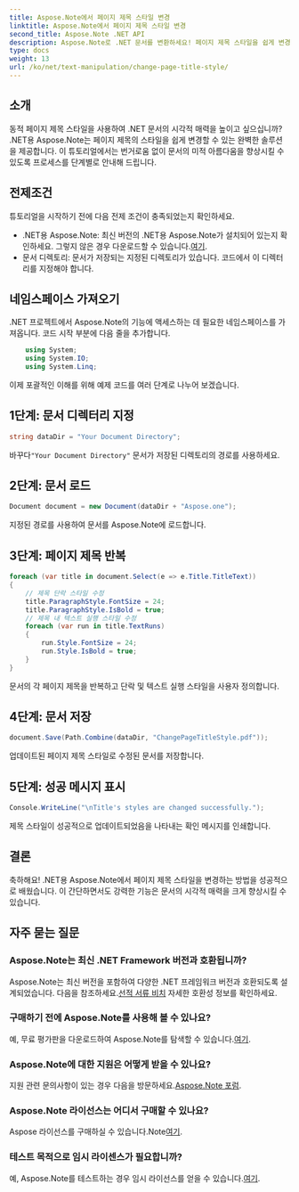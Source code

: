 ```yaml
---
title: Aspose.Note에서 페이지 제목 스타일 변경
linktitle: Aspose.Note에서 페이지 제목 스타일 변경
second_title: Aspose.Note .NET API
description: Aspose.Note로 .NET 문서를 변환하세요! 페이지 제목 스타일을 쉽게 변경하는 방법을 알아보세요. 몇 가지 간단한 단계로 미학을 향상시키세요.
type: docs
weight: 13
url: /ko/net/text-manipulation/change-page-title-style/
---
```

## 소개
동적 페이지 제목 스타일을 사용하여 .NET 문서의 시각적 매력을 높이고 싶으십니까? .NET용 Aspose.Note는 페이지 제목의 스타일을 쉽게 변경할 수 있는 완벽한 솔루션을 제공합니다. 이 튜토리얼에서는 번거로움 없이 문서의 미적 아름다움을 향상시킬 수 있도록 프로세스를 단계별로 안내해 드립니다.
## 전제조건
튜토리얼을 시작하기 전에 다음 전제 조건이 충족되었는지 확인하세요.
-  .NET용 Aspose.Note: 최신 버전의 .NET용 Aspose.Note가 설치되어 있는지 확인하세요. 그렇지 않은 경우 다운로드할 수 있습니다.[여기](https://releases.aspose.com/note/net/).
- 문서 디렉토리: 문서가 저장되는 지정된 디렉토리가 있습니다. 코드에서 이 디렉터리를 지정해야 합니다.
## 네임스페이스 가져오기
.NET 프로젝트에서 Aspose.Note의 기능에 액세스하는 데 필요한 네임스페이스를 가져옵니다. 코드 시작 부분에 다음 줄을 추가합니다.
```csharp
    using System;
    using System.IO;
    using System.Linq;
```
이제 포괄적인 이해를 위해 예제 코드를 여러 단계로 나누어 보겠습니다.
## 1단계: 문서 디렉터리 지정
```csharp
string dataDir = "Your Document Directory";
```
 바꾸다`"Your Document Directory"` 문서가 저장된 디렉토리의 경로를 사용하세요.
## 2단계: 문서 로드
```csharp
Document document = new Document(dataDir + "Aspose.one");
```
지정된 경로를 사용하여 문서를 Aspose.Note에 로드합니다.
## 3단계: 페이지 제목 반복
```csharp
foreach (var title in document.Select(e => e.Title.TitleText))
{
    // 제목 단락 스타일 수정
    title.ParagraphStyle.FontSize = 24;
    title.ParagraphStyle.IsBold = true;
    // 제목 내 텍스트 실행 스타일 수정
    foreach (var run in title.TextRuns)
    {
        run.Style.FontSize = 24;
        run.Style.IsBold = true;
    }
}
```
문서의 각 페이지 제목을 반복하고 단락 및 텍스트 실행 스타일을 사용자 정의합니다.
## 4단계: 문서 저장
```csharp
document.Save(Path.Combine(dataDir, "ChangePageTitleStyle.pdf"));
```
업데이트된 페이지 제목 스타일로 수정된 문서를 저장합니다.
## 5단계: 성공 메시지 표시
```csharp
Console.WriteLine("\nTitle's styles are changed successfully.");
```
제목 스타일이 성공적으로 업데이트되었음을 나타내는 확인 메시지를 인쇄합니다.
## 결론
축하해요! .NET용 Aspose.Note에서 페이지 제목 스타일을 변경하는 방법을 성공적으로 배웠습니다. 이 간단하면서도 강력한 기능은 문서의 시각적 매력을 크게 향상시킬 수 있습니다.
## 자주 묻는 질문
### Aspose.Note는 최신 .NET Framework 버전과 호환됩니까?
 Aspose.Note는 최신 버전을 포함하여 다양한 .NET 프레임워크 버전과 호환되도록 설계되었습니다. 다음을 참조하세요.[선적 서류 비치](https://reference.aspose.com/note/net/) 자세한 호환성 정보를 확인하세요.
### 구매하기 전에 Aspose.Note를 사용해 볼 수 있나요?
 예, 무료 평가판을 다운로드하여 Aspose.Note를 탐색할 수 있습니다.[여기](https://releases.aspose.com/).
### Aspose.Note에 대한 지원은 어떻게 받을 수 있나요?
 지원 관련 문의사항이 있는 경우 다음을 방문하세요.[Aspose.Note 포럼](https://forum.aspose.com/c/note/28).
### Aspose.Note 라이선스는 어디서 구매할 수 있나요?
 Aspose 라이선스를 구매하실 수 있습니다.Note[여기](https://purchase.aspose.com/buy).
### 테스트 목적으로 임시 라이센스가 필요합니까?
 예, Aspose.Note를 테스트하는 경우 임시 라이선스를 얻을 수 있습니다.[여기](https://purchase.aspose.com/temporary-license/).